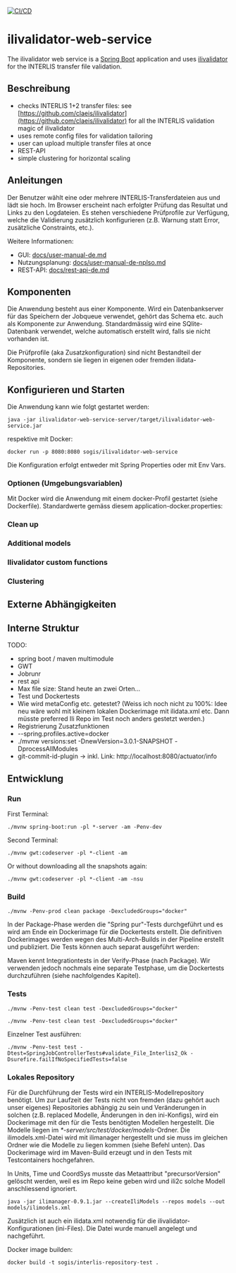 [![CI/CD](https://github.com/edigonzales/ilivalidator-web-service/actions/workflows/main.yml/badge.svg)](https://github.com/edigonzales/ilivalidator-web-service/actions/workflows/main.yml)

# ilivalidator-web-service

The ilivalidator web service is a [Spring Boot](https://projects.spring.io/spring-boot/) application and uses [ilivalidator](https://github.com/claeis/ilivalidator) for the INTERLIS transfer file validation.

## Beschreibung

* checks INTERLIS 1+2 transfer files: see [https://github.com/claeis/ilivalidator](https://github.com/claeis/ilivalidator) for all the INTERLIS validation magic of ilivalidator
* uses remote config files for validation tailoring
* user can upload multiple transfer files at once
* REST-API
* simple clustering for horizontal scaling

## Anleitungen

Der Benutzer wählt eine oder mehrere INTERLIS-Transferdateien aus und lädt sie hoch. Im Browser erscheint nach erfolgter Prüfung das Resultat und Links zu den Logdateien. Es stehen verschiedene Prüfprofile zur Verfügung, welche die Validierung zusätzlich konfigurieren (z.B. Warnung statt Error, zusätzliche Constraints, etc.).

Weitere Informationen:

- GUI: [docs/user-manual-de.md](docs/user-manual-de.md)
- Nutzungsplanung: [docs/user-manual-de-nplso.md](docs/user-manual-de-nplso.md)
- REST-API: [docs/rest-api-de.md](docs/rest-api-de.md)

## Komponenten

Die Anwendung besteht aus einer Komponente. Wird ein Datenbankserver für das Speichern der Jobqueue verwendet, gehört das Schema etc. auch als Komponente zur Anwendung. Standardmässig wird eine SQlite-Datenbank verwendet, welche automatisch erstellt wird, falls sie nicht vorhanden ist.

Die Prüfprofile (aka Zusatzkonfiguration) sind nicht Bestandteil der Komponente, sondern sie liegen in eigenen oder fremden ilidata-Repositories.

## Konfigurieren und Starten

Die Anwendung kann wie folgt gestartet werden:

```
java -jar ilivalidator-web-service-server/target/ilivalidator-web-service.jar 
```

respektive mit Docker:

```
docker run -p 8080:8080 sogis/ilivalidator-web-service
```

Die Konfiguration erfolgt entweder mit Spring Properties oder mit Env Vars.

### Optionen (Umgebungsvariablen)

Mit Docker wird die Anwendung mit einem docker-Profil gestartet (siehe Dockerfile). Standardwerte gemäss diesem application-docker.properties:



### Clean up

### Additional models

### Ilivalidator custom functions

### Clustering

## Externe Abhängigkeiten

## Interne Struktur

TODO:
- spring boot / maven multimodule 
- GWT
- Jobrunr
- rest api
- Max file size: Stand heute an zwei Orten...
- Test und Dockertests
- Wie wird metaConfig etc. getestet? (Weiss ich noch nicht zu 100%: Idee neu wäre wohl mit kleinem lokalen Dockerimage mit ilidata.xml etc. Dann müsste preferred Ili Repo im Test noch anders gestetzt werden.)
- Registrierung Zusatzfunktionen
- --spring.profiles.active=docker
- ./mvnw versions:set -DnewVersion=3.0.1-SNAPSHOT -DprocessAllModules
- git-commit-id-plugin -> inkl. Link: http://localhost:8080/actuator/info

## Entwicklung

### Run 

First Terminal:
```
./mvnw spring-boot:run -pl *-server -am -Penv-dev 
```

Second Terminal:
```
./mvnw gwt:codeserver -pl *-client -am
```

Or without downloading all the snapshots again:
```
./mvnw gwt:codeserver -pl *-client -am -nsu 
```

### Build

```
./mvnw -Penv-prod clean package -DexcludedGroups="docker"
```

In der Package-Phase werden die "Spring pur"-Tests durchgeführt und es wird am Ende ein Dockerimage für die Dockertests erstellt. Die definitiven Dockerimages werden wegen des Multi-Arch-Builds in der Pipeline erstellt und publiziert. Die Tests können auch separat ausgeführt werden:

Maven kennt Integrationtests in der Verify-Phase (nach Package). Wir verwenden jedoch nochmals eine separate Testphase, um die Dockertests durchzuführen (siehe nachfolgendes Kapitel).

### Tests

```
./mvnw -Penv-test clean test -DexcludedGroups="docker"
```

```
./mvnw -Penv-test clean test -DexcludedGroups="docker"
```

Einzelner Test ausführen:

```
./mvnw -Penv-test test -Dtest=SpringJobControllerTests#validate_File_Interlis2_Ok -Dsurefire.failIfNoSpecifiedTests=false
```


### Lokales Repository

Für die Durchführung der Tests wird ein INTERLIS-Modellrepository benötigt. Um zur Laufzeit der Tests nicht von fremden (dazu gehört auch unser eigenes) Repositories abhängig zu sein und Veränderungen in solchen (z.B. replaced Modelle, Änderungen in den ini-Konfigs), wird ein Dockerimage mit den für die Tests benötigten Modellen hergestellt. Die Modelle liegen im _*-server/src/test/docker/models_-Ordner. Die ilimodels.xml-Datei wird mit ilimanager hergestellt und sie muss im gleichen Ordner wie die Modelle zu liegen kommen (siehe Befehl unten). Das Dockerimage wird im Maven-Build erzeugt und in den Tests mit Testcontainers hochgefahren.

In Units, Time und CoordSys musste das Metaattribut "precursorVersion" gelöscht werden, weil es im Repo keine geben wird und ili2c solche Modell anschliessend ignoriert.

```
java -jar ilimanager-0.9.1.jar --createIliModels --repos models --out models/ilimodels.xml
```

Zusätzlich ist auch ein ilidata.xml notwendig für die ilivalidator-Konfigurationen (ini-Files). Die Datei wurde manuell angelegt und nachgeführt.

Docker image builden:

```
docker build -t sogis/interlis-repository-test .
```